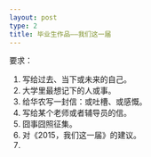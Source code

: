 ```yaml
---
layout: post
type: 2
title: 毕业生作品——我们这一届
---
```


要求：

1. 写给过去、当下或未来的自己。
2. 大学里最想记下的人或事。
3. 给华农写一封信：或吐槽、或感慨。
4. 写给某个老师或者辅导员的信。
5. 囧事囧照征集。
6. 对《2015，我们这一届》的建议。
7. 